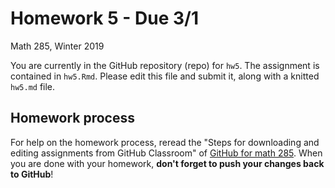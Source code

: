 Homework 5 - Due 3/1
================
Math 285, Winter 2019

You are currently in the GitHub repository (repo) for `hw5`. The assignment is contained in `hw5.Rmd`. Please edit this file and submit it, along with a knitted `hw5.md` file.

Homework process
----------------

For help on the homework process, reread the "Steps for downloading and editing assignments from GitHub Classroom" of [GitHub for math 285](https://github.com/intro-data-science-w2019/class_materials/blob/master/resources/github-for-students.md). When you are done with your homework, **don't forget to push your changes back to GitHub**!
